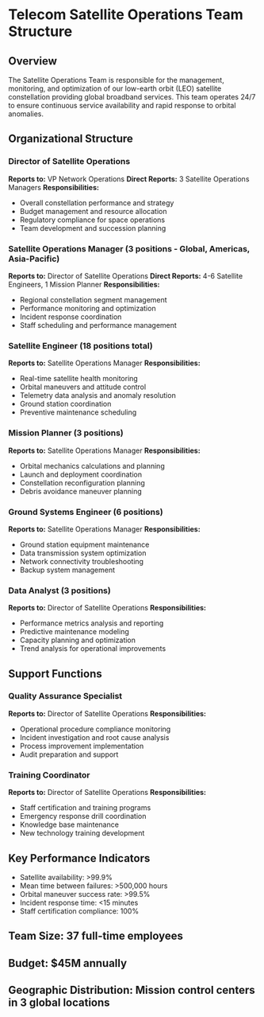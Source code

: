 # Telecom Satellite Operations Team Structure

## Overview
The Satellite Operations Team is responsible for the management, monitoring, and optimization of our low-earth orbit (LEO) satellite constellation providing global broadband services. This team operates 24/7 to ensure continuous service availability and rapid response to orbital anomalies.

## Organizational Structure

### Director of Satellite Operations
**Reports to:** VP Network Operations
**Direct Reports:** 3 Satellite Operations Managers
**Responsibilities:**
- Overall constellation performance and strategy
- Budget management and resource allocation
- Regulatory compliance for space operations
- Team development and succession planning

### Satellite Operations Manager (3 positions - Global, Americas, Asia-Pacific)
**Reports to:** Director of Satellite Operations
**Direct Reports:** 4-6 Satellite Engineers, 1 Mission Planner
**Responsibilities:**
- Regional constellation segment management
- Performance monitoring and optimization
- Incident response coordination
- Staff scheduling and performance management

### Satellite Engineer (18 positions total)
**Reports to:** Satellite Operations Manager
**Responsibilities:**
- Real-time satellite health monitoring
- Orbital maneuvers and attitude control
- Telemetry data analysis and anomaly resolution
- Ground station coordination
- Preventive maintenance scheduling

### Mission Planner (3 positions)
**Reports to:** Satellite Operations Manager
**Responsibilities:**
- Orbital mechanics calculations and planning
- Launch and deployment coordination
- Constellation reconfiguration planning
- Debris avoidance maneuver planning

### Ground Systems Engineer (6 positions)
**Reports to:** Satellite Operations Manager
**Responsibilities:**
- Ground station equipment maintenance
- Data transmission system optimization
- Network connectivity troubleshooting
- Backup system management

### Data Analyst (3 positions)
**Reports to:** Director of Satellite Operations
**Responsibilities:**
- Performance metrics analysis and reporting
- Predictive maintenance modeling
- Capacity planning and optimization
- Trend analysis for operational improvements

## Support Functions

### Quality Assurance Specialist
**Reports to:** Director of Satellite Operations
**Responsibilities:**
- Operational procedure compliance monitoring
- Incident investigation and root cause analysis
- Process improvement implementation
- Audit preparation and support

### Training Coordinator
**Reports to:** Director of Satellite Operations
**Responsibilities:**
- Staff certification and training programs
- Emergency response drill coordination
- Knowledge base maintenance
- New technology training development

## Key Performance Indicators
- Satellite availability: >99.9%
- Mean time between failures: >500,000 hours
- Orbital maneuver success rate: >99.5%
- Incident response time: <15 minutes
- Staff certification compliance: 100%

## Team Size: 37 full-time employees
## Budget: $45M annually
## Geographic Distribution: Mission control centers in 3 global locations